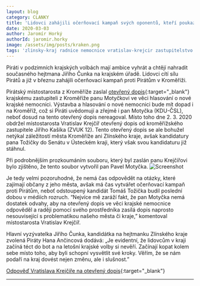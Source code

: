 ```yaml
---
layout: blog
category: CLANKY
title: 'Lidovci zahájili očerňovací kampaň svých oponentů, kteří poukazují na jejich přešlapy'
date: 2020-03-03
author: Jaromír Horký
authorId: jaromir.horky
image: /assets/img/posts/kraken.png
tags: 'zlinsky-kraj radnice nemocnice vratislav-krejcir zastupitelstvo hana-ancicnova krajske-volby'
---
```

Piráti v podzimních krajských volbách mají ambice vyhrát a chtějí nahradit současného hejtmana Jiřího Čunka na krajském úřadě. Lidovci cítí sílu Pirátů a již v březnu zahájili očerňovací kampaň proti Pirátům v Kroměříži.

Pirátský místostarosta z Kroměříže zaslal [otevřený dopis](https://kromeriz.pirati.cz/aktuality/interpelujeme-zastupitele-ve-veci-hlasovani-o-krajske-nemocnici.html){:target="_blank"} krajskému zastupiteli z Kroměříže panu Motyčkovi ve věci hlasování o nové krajské nemocnici. Výstavba a hlasování o nové nemocnici bude mít dopad i na Kroměříž, což si Piráti uvědomují a zřejmě i pan Motyčka (KDU-ČSL), neboť dosud na tento otevřený dopis nereagoval. Místo toho dne 2. 3. 2020 obdržel místostarosta Vratislav Krejčíř otevřený dopis od kroměřížského zastupitele Jiřího Kašíka (ZVUK 12). Tento otevřený dopis se ale bohužel netýkal záležitostí města Kroměříže ani Zlínského kraje, avšak kandidatury pana Tožičky do Senátu v Ústeckém kraji, který však svou kandidaturu již stáhnul. 

Při podrobnějším prozkoumáním souboru, který byl zaslán panu Krejčířovi bylo zjištěno, že tento soubor vytvořil pan Pavel Motyčka.
![Screenshot](https://zlinsky.pirati.cz/assets/img/posts/screen-otevreny-dopis.jpg)

Je tedy velmi pozoruhodné, že nemá čas odpovědět na otázky, které zajímají občany z jeho města, avšak má čas vytvářet očerňovací kampaň proti Pirátům, neboť odstoupený kandidát Tomáš Tožička budil poslední dobou v médiích rozruch. “Nejvíce mě zaráží fakt, že pan Motyčka nemá dostatek odvahy, aby na otevřený dopis ve věci krajské nemocnice odpověděl a raději pomocí svého prostředníka zasílá dopis naprosto nesouvisející s problematikou našeho města či kraje,” komentoval místostarosta Vratislav Krejčíř.

Hlavní vyzývatelka Jiřího Čunka, kandidátka na hejtmanku Zlínského kraje zvolená Piráty Hana Ančincová dodává: „Je evidentní, že lidovcům v kraji začíná téct do bot a na letošní krajské volby si nevěří. Začínají kopat kolem sebe místo toho, aby byli schopní vysvětlit své kroky. Věřím, že se nám podaří na kraj dovést nejen změnu, ale i slušnost.”

[Odpověď Vratislava Krejčíře na otevřený dopis](https://drive.google.com/open?id=1qAbdYbHLp9R7bXyZy9ytMIsCNgXHjOXE){:target="_blank"}

---
